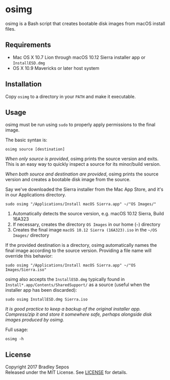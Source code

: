 osimg
=====

osimg is a Bash script that creates bootable disk images from macOS install files.


Requirements
------------

- Mac OS X 10.7 Lion through macOS 10.12 Sierra installer app or `InstallESD.dmg`
- OS X 10.9 Mavericks or later host system


Installation
------------

Copy `osimg` to a directory in your `PATH` and make it executable.


Usage
-----

osimg must be run using `sudo` to properly apply permissions to the final image.

The basic syntax is:

```
osimg source [destination]
```

*When only source is provided*, osimg prints the source version and exits. This is an easy way to quickly inspect a source for its minor/build version.

*When both source and destination are provided*, osimg prints the source version and creates a bootable disk image from the source.

Say we've downloaded the Sierra installer from the Mac App Store, and it's in our Applications directory.

```
sudo osimg "/Applications/Install macOS Sierra.app" ~/"OS Images/"
```

1. Automatically detects the source version, e.g. macOS 10.12 Sierra, Build 16A323
2. If necessary, creates the directory `OS Images` in our home (`~`) directory
3. Creates the final image `macOS 10.12 Sierra (16A323).iso` in the `~/OS Images/` directory

If the provided destination is a directory, osimg automatically names the final image according to the source version. Providing a file name will override this behavior:

```
sudo osimg "/Applications/Install macOS Sierra.app" ~/"OS Images/Sierra.iso"
```

osimg also accepts the `InstallESD.dmg` typically found in `Install*.app/Contents/SharedSupport/` as a source (useful when the installer app has been discarded):

```
sudo osimg InstallESD.dmg Sierra.iso
```

*It is good practice to keep a backup of the original installer app. Compress/zip it and store it somewhere safe, perhaps alongside disk images produced by osimg.*

Full usage:

```
osimg -h
```


License
-------

Copyright 2017 Bradley Sepos  
Released under the MIT License. See [LICENSE](LICENSE) for details.
